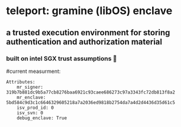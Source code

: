 <h1> teleport: gramine (libOS) enclave</h1>
<h2>a trusted execution environment for storing authentication and authorization material</h2>
<h3> built on intel SGX trust assumptions 🦀</h3>

#current measurment:
```
Attributes:
    mr_signer: 319b7b881dc9b5a77cb8276baa6921c93caee686273c97a3343fc72db813f8a2
    mr_enclave: 5bd584c9d3c1c6646329605218a7a2036ed9818b2754da7a4d2d4436d35d61c5
    isv_prod_id: 0
    isv_svn: 0
    debug_enclave: True
```

